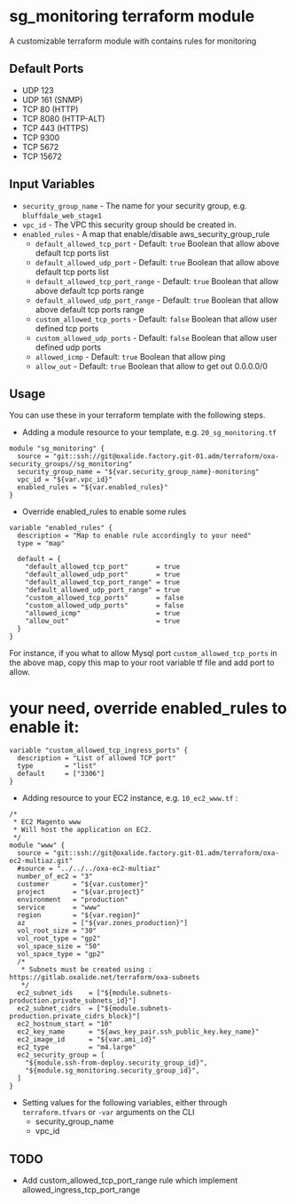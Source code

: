 sg_monitoring terraform module
==============================

A customizable terraform module with contains rules for monitoring

Default Ports
-----
- UDP 123
- UDP 161 (SNMP)
- TCP 80 (HTTP)
- TCP 8080 (HTTP-ALT)
- TCP 443 (HTTPS)
- TCP 9300
- TCP 5672
- TCP 15672


Input Variables
---------------

- `security_group_name` - The name for your security group, e.g. `bluffdale_web_stage1`
- `vpc_id` - The VPC this security group should be created in.
-   `enabled_rules` - A map that enable/disable aws_security_group_rule
    * `default_allowed_tcp_port` - Default: `true` Boolean that allow above default tcp ports list
    * `default_allowed_udp_port` - Default: `true` Boolean that allow above default tcp ports list
    * `default_allowed_tcp_port_range` - Default: `true` Boolean that allow above default tcp ports range
    * `default_allowed_udp_port_range` - Default: `true` Boolean that allow above default tcp ports range
    * `custom_allowed_tcp_ports` - Default: `false` Boolean that allow user defined tcp ports
    * `custom_allowed_udp_ports` - Default: `false` Boolean that allow user defined udp ports
    * `allowed_icmp` - Default: `true` Boolean that allow ping
    * `allow_out` - Default: `true` Boolean that allow to get out 0.0.0.0/0

Usage
-----

You can use these in your terraform template with the following steps.

- Adding a module resource to your template, e.g. `20_sg_monitoring.tf`

```
module "sg_monitoring" {
  source = "git::ssh://git@oxalide.factory.git-01.adm/terraform/oxa-security_groups//sg_monitoring"
  security_group_name = "${var.security_group_name}-monitoring"
  vpc_id = "${var.vpc_id}"
  enabled_rules = "${var.enabled_rules}"
}
```

- Override enabled_rules to enable some rules

```
variable "enabled_rules" {
  description = "Map to enable rule accordingly to your need"
  type = "map"

  default = {
    "default_allowed_tcp_port"       = true
    "default_allowed_udp_port"       = true
    "default_allowed_tcp_port_range" = true
    "default_allowed_udp_port_range" = true
    "custom_allowed_tcp_ports"       = false
    "custom_allowed_udp_ports"       = false
    "allowed_icmp"                   = true
    "allow_out"                      = true
  }
}
```

For instance, if you what to allow Mysql port `custom_allowed_tcp_ports` in the above map, copy this map to your root variable tf file and add port to allow.
# your need, override enabled_rules to enable it:

```
variable "custom_allowed_tcp_ingress_ports" {
  description = "List of allowed TCP port"
  type        = "list"
  default     = ["3306"]
}
```

- Adding resource to your EC2 instance, e.g. `10_ec2_www.tf` :

```
/*
 * EC2 Magento www
 * Will host the application on EC2.
 */
module "www" {
  source = "git::ssh://git@oxalide.factory.git-01.adm/terraform/oxa-ec2-multiaz.git"
  #source = "../../../oxa-ec2-multiaz"
  number_of_ec2 = "3"
  customer      = "${var.customer}"
  project       = "${var.project}"
  environment   = "production"
  service       = "www"
  region        = "${var.region}"
  az            = ["${var.zones_production}"]
  vol_root_size = "30"
  vol_root_type = "gp2"
  vol_space_size = "50"
  vol_space_type = "gp2"
  /*
   * Subnets must be created using : https://gitlab.oxalide.net/terraform/oxa-subnets
   */
  ec2_subnet_ids    = ["${module.subnets-production.private_subnets_id}"]
  ec2_subnet_cidrs  = ["${module.subnets-production.private_cidrs_block}"]
  ec2_hostnum_start = "10"
  ec2_key_name      = "${aws_key_pair.ssh_public_key.key_name}"
  ec2_image_id      = "${var.ami_id}"
  ec2_type          = "m4.large"
  ec2_security_group = [
    "${module.ssh-from-deploy.security_group_id}",
    "${module.sg_monitoring.security_group_id}",
  ]
}
```

- Setting values for the following variables, either through `terraform.tfvars` or `-var` arguments on the CLI
    - security_group_name
    - vpc_id


TODO
---------------

- Add custom_allowed_tcp_port_range rule which implement allowed_ingress_tcp_port_range
